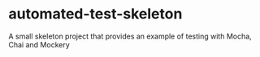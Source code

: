# automated-test-skeleton
A small skeleton project that provides an example of testing with Mocha, Chai and Mockery
